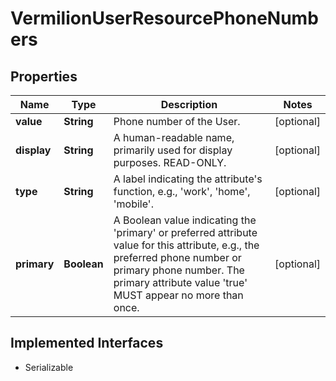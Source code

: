 

# VermilionUserResourcePhoneNumbers


## Properties

Name | Type | Description | Notes
------------ | ------------- | ------------- | -------------
**value** | **String** | Phone number of the User. |  [optional]
**display** | **String** | A human-readable name, primarily used for display purposes.  READ-ONLY. |  [optional]
**type** | **String** | A label indicating the attribute&#39;s function, e.g., &#39;work&#39;, &#39;home&#39;, &#39;mobile&#39;. |  [optional]
**primary** | **Boolean** | A Boolean value indicating the &#39;primary&#39; or preferred attribute value for this attribute, e.g., the preferred phone number or primary phone number. The primary attribute value &#39;true&#39; MUST appear no more than once. |  [optional]


## Implemented Interfaces

* Serializable


